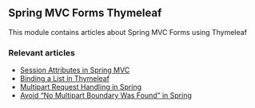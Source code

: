 ## Spring MVC Forms Thymeleaf

This module contains articles about Spring MVC Forms using Thymeleaf 

### Relevant articles

- [Session Attributes in Spring MVC](https://www.baeldung.com/spring-mvc-session-attributes)
- [Binding a List in Thymeleaf](https://www.baeldung.com/thymeleaf-list)
- [Multipart Request Handling in Spring](https://www.baeldung.com/sprint-boot-multipart-requests)
- [Avoid “No Multipart Boundary Was Found” in Spring](https://www.baeldung.com/spring-avoid-no-multipart-boundary-was-found)
 
